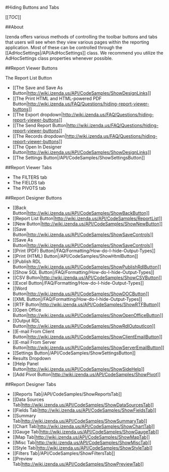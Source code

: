 #Hiding Buttons and Tabs

[[_TOC_]]

##About

Izenda offers various methods of controlling the toolbar buttons and tabs that users will see when they view various pages within the reporting application. Most of these can be controlled through the [[AdHocSettings|/API/AdHocSettings]] class. We recommend you utilize the AdHocSettings class properties whenever possible.

##Report Viewer Buttons

The Report List Button
* [[The Save and Save As Button|http://wiki.izenda.us/API/CodeSamples/ShowDesignLinks]]
* [[The Print HTML and HTML-powered PDF Button|http://wiki.izenda.us/FAQ/Questions/hiding-report-viewer-buttons]]
* [[The Export dropdown|http://wiki.izenda.us/FAQ/Questions/hiding-report-viewer-buttons]]
* [[The Send Report Button|http://wiki.izenda.us/FAQ/Questions/hiding-report-viewer-buttons]]
* [[The Records dropdown|http://wiki.izenda.us/FAQ/Questions/hiding-report-viewer-buttons]]
* [[The Open In Designer Button|http://wiki.izenda.us/API/CodeSamples/ShowDesignLinks]]
* [[The Settings Button|/API/CodeSamples/ShowSettingsButton]]

##Report Viewer Tabs

* The FILTERS tab
* The FIELDS tab
* The PIVOTS tab

##Report Designer Buttons

* [[Back Button|http://wiki.izenda.us/API/CodeSamples/ShowBackButton]]
* [[Report List Button|http://wiki.izenda.us/API/CodeSamples/ReportList]]
* [[New Button|http://wiki.izenda.us/API/CodeSamples/ShowNewButton]]
* [[Save Button|http://wiki.izenda.us/API/CodeSamples/ShowSaveControls]]
* [[Save As Button|http://wiki.izenda.us/API/CodeSamples/ShowSaveControls]]
* [[Print (PDF) Button|/FAQ/Formatting/How-do-I-hide-Output-Types]]
* [[Print (HTML) Button|/API/CodeSamples/ShowHtmlButton]]
* [[Publish RDL Button|http://wiki.izenda.us/API/CodeSamples/ShowPublishRdlButton]]
* [[Show SQL Button|/FAQ/Formatting/How-do-I-hide-Output-Types]]
* [[CSV Button|http://wiki.izenda.us/API/CodeSamples/ShowCSVButton]]
* [[Excel Button|/FAQ/Formatting/How-do-I-hide-Output-Types]]
* [[Word Button|http://wiki.izenda.us/API/CodeSamples/ShowDOCButton]]
* [[XML Button|/FAQ/Formatting/How-do-I-hide-Output-Types]]
* [[RTF Button|http://wiki.izenda.us/API/CodeSamples/ShowRTFButton]]
* [[Open Office Button|http://wiki.izenda.us/API/CodeSamples/ShowOpenOfficeButton]]
* [[Output RDL Button|http://wiki.izenda.us/API/CodeSamples/ShowRdlOutputIcon]]
* [[E-mail From Client Button|http://wiki.izenda.us/API/CodeSamples/ShowClientEmailButton]]
* [[E-mail From Server Button|http://wiki.izenda.us/API/CodeSamples/ShowServerEmailButton]]
* [[Settings Button|/API/CodeSamples/ShowSettingsButton]]
* Results Dropdown
* [[Help Panel Button|http://wiki.izenda.us/API/CodeSamples/ShowSideHelp]]
* [[Add Pivot Button|http://wiki.izenda.us/API/CodeSamples/ShowPivot]]

##Report Designer Tabs

* [[Reports Tab|/API/CodeSamples/ShowReportsTab]]
* [[Data Sources Tab|http://wiki.izenda.us/API/CodeSamples/ShowDataSourcesTab]]
* [[Fields Tab|http://wiki.izenda.us/API/CodeSamples/ShowFieldsTab]]
* [[Summary Tab|http://wiki.izenda.us/API/CodeSamples/ShowSummaryTab]]
* [[Chart Tab|http://wiki.izenda.us/API/CodeSamples/ShowChartTab]]
* [[Gauge Tab|http://wiki.izenda.us/API/CodeSamples/ShowGaugeTab]]
* [[Map Tab|http://wiki.izenda.us/API/CodeSamples/ShowMapTab]]
* [[Misc Tab|http://wiki.izenda.us/API/CodeSamples/ShowMiscTab]]
* [[Style Tab|http://wiki.izenda.us/API/CodeSamples/ShowStyleTab]]
* [[Filters Tab|/API/CodeSamples/ShowFiltersTab]]
* [[Preview Tab|http://wiki.izenda.us/API/CodeSamples/ShowPreviewTab]]